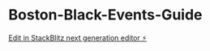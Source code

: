 # Boston-Black-Events-Guide

[Edit in StackBlitz next generation editor ⚡️](https://stackblitz.com/~/github.com/asiakay/Boston-Black-Events-Guide)